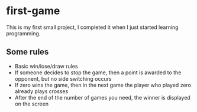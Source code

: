 # first-game
This is my first small project, I completed it when I just started learning programming.
## Some rules

* Basic win/lose/draw rules
* If someone decides to stop the game, then a point is awarded to the opponent, but no side switching occurs
* If zero wins the game, then in the next game the player who played zero already plays crosses
* After the end of the number of games you need, the winner is displayed on the screen
